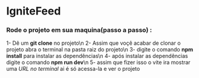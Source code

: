 # IgniteFeed


### Rode o projeto em sua maquina(passo a passo) :
  1- Dê um **git clone** no projeto\\n
  2- Assim que voçê acabar de clonar o projeto abra o terminal na pasta raiz do projeto\\n
  3- digite o comando **npm install** para instalar as dependências\\n
  4- após instalar as dependências digite o comando **npm run dev**\\n
  5- assim que fizer isso o vite ira mostrar uma *URL no terminal* ai é só acessa-la e ver o projeto
  

